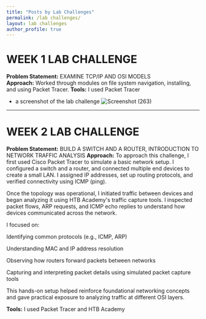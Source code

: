```yaml
---
title: "Posts by Lab Challenges"
permalink: /lab challenges/
layout: lab challenges
author_profile: true
---
```

# WEEK 1 LAB CHALLENGE
**Problem Statement:** EXAMINE TCP/IP AND OSI MODELS  
**Approach:**  Worked through modules on file system navigation, installing, and using Packet Tracer.
**Tools:** I used Packet Tracer
- a screenshot of the lab challenge
![Screenshot (263)](https://github.com/user-attachments/assets/23cd2dce-7db8-4206-a875-752dd4d199fd)

---
# WEEK 2 LAB CHALLENGE
**Problem Statement:** BUILD A SWITCH AND A ROUTER, INTRODUCTION TO NETWORK TRAFFIC ANALYSIS
**Approach:** To approach this challenge, I first used Cisco Packet Tracer to simulate a basic network setup. I configured a switch and a router, and connected multiple end devices to create a small LAN. I assigned IP addresses, set up routing protocols, and verified connectivity using ICMP (ping).

Once the topology was operational, I initiated traffic between devices and began analyzing it using HTB Academy's traffic capture tools. I inspected packet flows, ARP requests, and ICMP echo replies to understand how devices communicated across the network.

I focused on:

Identifying common protocols (e.g., ICMP, ARP)

Understanding MAC and IP address resolution

Observing how routers forward packets between networks

Capturing and interpreting packet details using simulated packet capture tools

This hands-on setup helped reinforce foundational networking concepts and gave practical exposure to analyzing traffic at different OSI layers.


**Tools:** I used Packet Tracer and HTB Academy


